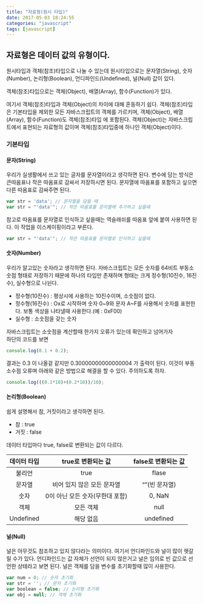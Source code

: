 ```yaml
---
title: "자료형(원시 타입)"
date: 2017-05-03 18:24:55
categories: "javascript"
tags: [javascript]
---
```


## 자료형은 데이터 값의 유형이다.

원시타입과 객체(참조)타입으로 나눌 수 있는데 원시타입으로는 문자열(String), 숫자(Number), 논리형(Boolean), 언디파인드(Undefined), 널(Null) 값이 있다.

객체(참조)타입으로는 객체(Object), 배열(Array), 함수(Function)가 있다.

여기서 객체(참조)타입과 객체(Object)의 차이에 대해 혼동하기 쉽다. 객체(참조)타입은 기본타입을 제외한 모든 자바스크립트의 객체를 가르키며, 객체(Object), 배열(Array), 함수(Function)도 객체(참조)타입 에 포함된다. 객체(Object)는 자바스크립트에서 표현되는 자료형의 값이며 객체(참조)타입중에 하나인 객체(Object)이다.

<!-- more -->

### 기본타입

#### 문자(String)

우리가 실생활에서 쓰고 있는 글자를 문자열이라고 생각하면 된다. 변수에 담는 방식은 큰따옴표나 작은 따옴표로 감싸서 저장하시면 된다. 문자열에 따옴표를 포함하고 싶으면 다른 따옴표로 감싸주면 된다.

```javascript
var str = 'data'; // 문자열을 담을 때
var str = "'data'"; // 작은 따옴표를 문자열에 추가하고 싶을때
```

참고로 따옴표를 문자열로 인식하고 싶을때는 역슬래쉬를 따옴표 앞에 붙여 사용하면 된다. 이 작업을 이스케이핑이라고 부른다.

```javascript
var str = "'data'"; // 작은 따옴표를 문자열로 인식하고 싶을때
```

#### 숫자(Number)

우리가 알고있는 숫자라고 생각하면 된다. 자바스크립트는 모든 숫자를 64비트 부동소숫점 형태로 저장하기 때문에 하나의 타입만 존재하며 형태는 크게 정수형(10진수, 16진수), 실수형으로 나뉜다. 

* 정수형(10진수) : 평상시에 사용하는 10진수이며, 소숫점이 없다.
* 정수형(16진수) : Ox로 시작하며 숫자 0~9와 문자 A~F를 사용해서 숫자를 표현한다. 보통 색상을 나타낼때 사용한다.(예 : 0xF00)
* 실수형 : 소숫점을 갖는 숫자


자바스크립트는 소숫점을 계산할때 한가지 오류가 있는데 확인하고 넘어가자  
하단의 코드를 보면

```javascript
console.log(0.1 + 0.2);
```

결과는 0.3 이 나올겉 같지만 0.30000000000000004 가 출력이 된다. 이것이 부동소수점 오류며 아래와 같은 방법으로 해결을 할 수 있다. 주의하도록 하자.

```javascript
console.log(((0.1*10)+(0.2*10))/10);
```

#### 논리형(Boolean)

쉽게 설명해서 참, 거짓이라고 생각하면 된다.

* 참 : true
* 거짓 : false

데이터 타입마다 true, false로 변환되는 값이 다르다.

| 데이터 타입 | true로 변환되는 값 | false로 변환되는 값 |
|:--------:|:--------:|:--------:|
| 불리언 | true | flase |
| 문자열 | 비어 있지 않은 모든 문자열 | “”(빈 문자열) |
| 숫자 | 0이 아닌 모든 숫자(무한대 포함) | 0, NaN |
| 객체 | 모든 객체 | null |
| Undefined | 해당 없음 | undefined |

#### 널(Null)

널은 아무것도 참조하고 있지 않다라는 의미이다. 여기서 언디파인드와 널이 많이 헷갈릴 수가 있다. 언디파인드는 값 자체가 선언이 되지 않은거고 널은 임의로 빈 값으로 선언한 상태라고 보면 된다. 널은 객체를 담을 변수를 초기화할때 많이 사용한다.


```javascript
var num = 0; // 숫자 초기화
var str = ''; // 문자 초기화
var boolean = false; // 논리형 초기화
var obj = null; // 객체 초기화
```
